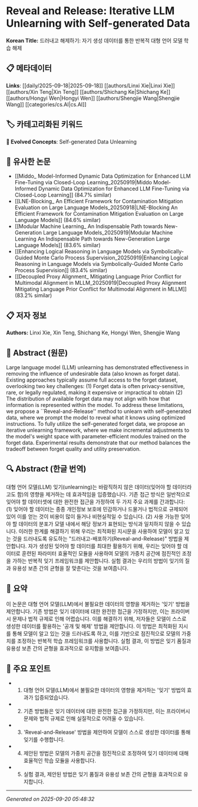 # Reveal and Release: Iterative LLM Unlearning with Self-generated Data

**Korean Title:** 드러내고 해제하기: 자기 생성 데이터를 통한 반복적 대형 언어 모델 학습 해제

## 📋 메타데이터

**Links**: [[daily/2025-09-18|2025-09-18]] [[authors/Linxi Xie|Linxi Xie]] [[authors/Xin Teng|Xin Teng]] [[authors/Shichang Ke|Shichang Ke]] [[authors/Hongyi Wen|Hongyi Wen]] [[authors/Shengjie Wang|Shengjie Wang]] [[categories/cs.AI|cs.AI]]

## 🏷️ 카테고리화된 키워드
**🚀 Evolved Concepts**: Self-generated Data Unlearning

## 🔗 유사한 논문
- [[Middo_ Model-Informed Dynamic Data Optimization for Enhanced LLM Fine-Tuning via Closed-Loop Learning_20250919|Middo Model-Informed Dynamic Data Optimization for Enhanced LLM Fine-Tuning via Closed-Loop Learning]] (84.7% similar)
- [[LNE-Blocking_ An Efficient Framework for Contamination Mitigation Evaluation on Large Language Models_20250918|LNE-Blocking An Efficient Framework for Contamination Mitigation Evaluation on Large Language Models]] (84.6% similar)
- [[Modular Machine Learning_ An Indispensable Path towards New-Generation Large Language Models_20250919|Modular Machine Learning An Indispensable Path towards New-Generation Large Language Models]] (83.6% similar)
- [[Enhancing Logical Reasoning in Language Models via Symbolically-Guided Monte Carlo Process Supervision_20250919|Enhancing Logical Reasoning in Language Models via Symbolically-Guided Monte Carlo Process Supervision]] (83.4% similar)
- [[Decoupled Proxy Alignment_ Mitigating Language Prior Conflict for Multimodal Alignment in MLLM_20250919|Decoupled Proxy Alignment Mitigating Language Prior Conflict for Multimodal Alignment in MLLM]] (83.2% similar)

## 📋 저자 정보

**Authors:** Linxi Xie, Xin Teng, Shichang Ke, Hongyi Wen, Shengjie Wang

## 📄 Abstract (원문)

Large language model (LLM) unlearning has demonstrated effectiveness in
removing the influence of undesirable data (also known as forget data).
Existing approaches typically assume full access to the forget dataset,
overlooking two key challenges: (1) Forget data is often privacy-sensitive,
rare, or legally regulated, making it expensive or impractical to obtain (2)
The distribution of available forget data may not align with how that
information is represented within the model. To address these limitations, we
propose a ``Reveal-and-Release'' method to unlearn with self-generated data,
where we prompt the model to reveal what it knows using optimized instructions.
To fully utilize the self-generated forget data, we propose an iterative
unlearning framework, where we make incremental adjustments to the model's
weight space with parameter-efficient modules trained on the forget data.
Experimental results demonstrate that our method balances the tradeoff between
forget quality and utility preservation.

## 🔍 Abstract (한글 번역)

대형 언어 모델(LLM) 잊기(unlearning)는 바람직하지 않은 데이터(잊어야 할 데이터라고도 함)의 영향을 제거하는 데 효과적임을 입증했습니다. 기존 접근 방식은 일반적으로 잊어야 할 데이터셋에 대한 완전한 접근을 가정하여 두 가지 주요 과제를 간과합니다: (1) 잊어야 할 데이터는 종종 개인정보 보호에 민감하거나 드물거나 법적으로 규제되어 있어 이를 얻는 것이 비용이 많이 들거나 비현실적일 수 있습니다. (2) 사용 가능한 잊어야 할 데이터의 분포가 모델 내에서 해당 정보가 표현되는 방식과 일치하지 않을 수 있습니다. 이러한 한계를 해결하기 위해 우리는 최적화된 지시문을 사용하여 모델이 알고 있는 것을 드러내도록 유도하는 "드러내고-배포하기(Reveal-and-Release)" 방법을 제안합니다. 자가 생성된 잊어야 할 데이터를 최대한 활용하기 위해, 우리는 잊어야 할 데이터로 훈련된 파라미터 효율적인 모듈을 사용하여 모델의 가중치 공간에 점진적인 조정을 가하는 반복적 잊기 프레임워크를 제안합니다. 실험 결과는 우리의 방법이 잊기의 질과 유용성 보존 간의 균형을 잘 맞춘다는 것을 보여줍니다.

## 📝 요약

이 논문은 대형 언어 모델(LLM)에서 불필요한 데이터의 영향을 제거하는 '잊기' 방법을 제안합니다. 기존 방법은 잊기 데이터에 대한 완전한 접근을 가정하지만, 이는 프라이버시 문제나 법적 규제로 인해 어렵습니다. 이를 해결하기 위해, 저자들은 모델이 스스로 생성한 데이터를 활용하는 '공개 및 해제' 방법을 제안합니다. 이 방법은 최적화된 지시를 통해 모델이 알고 있는 것을 드러내도록 하고, 이를 기반으로 점진적으로 모델의 가중치를 조정하는 반복적 학습 프레임워크를 사용합니다. 실험 결과, 이 방법은 잊기 품질과 유용성 보존 간의 균형을 효과적으로 유지함을 보여줍니다.

## 🎯 주요 포인트

- 1. 대형 언어 모델(LLM)에서 불필요한 데이터의 영향을 제거하는 '잊기' 방법의 효과가 입증되었습니다.

- 2. 기존 방법들은 잊기 데이터에 대한 완전한 접근을 가정하지만, 이는 프라이버시 문제와 법적 규제로 인해 실질적으로 어려울 수 있습니다.

- 3. 'Reveal-and-Release' 방법을 제안하여 모델이 스스로 생성한 데이터를 통해 잊기를 수행합니다.

- 4. 제안된 방법은 모델의 가중치 공간을 점진적으로 조정하여 잊기 데이터에 대해 효율적인 학습 모듈을 사용합니다.

- 5. 실험 결과, 제안된 방법은 잊기 품질과 유용성 보존 간의 균형을 효과적으로 유지합니다.

---

*Generated on 2025-09-20 05:48:32*